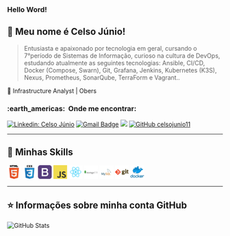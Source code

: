 ### Hello Word! 
## 👋 Meu nome é <strong>Celso Júnio!</strong>

> Entusiasta e apaixonado por tecnologia em geral, cursando o 7°período de Sistemas de Informação, curioso na cultura de DevOps, estudando atualmente as seguintes tecnologias: Ansible, CI/CD, Docker (Compose, Swarn), Git, Grafana, Jenkins, Kubernetes (K3S), Nexus, Prometheus, SonarQube, TerraForm e Vagrant.</strong>.<br>

🔭 Infrastructure Analyst | Obers

<h3> :earth_americas: &nbsp;Onde me encontrar: </h3> 

[![Linkedin: Celso Júnio](https://img.shields.io/badge/-CelsoJúnio-blue?style=flat-square&logo=Linkedin&logoColor=white&link=www.linkedin.com/in/celsojunio11)](www.linkedin.com/in/celsojunio11)
[![Gmail Badge](https://img.shields.io/badge/-celsojunio11@gmail.com-006bed?style=flat-square&logo=Gmail&logoColor=white&link=mailto:celsojunio11@gmail.com)](mailto:celsojunio11@gmail.com)
<a href="https://api.whatsapp.com/send?phone=5534999365984&text=Ol%C3%A1%20Celso%20Junio!" target="_blank" alt="WhatsApp">
  <img src="https://img.shields.io/badge/-WhatsApp-25d366?style=flat-square&labelColor=25d366&logo=whatsapp&logoColor=white&link=https://api.whatsapp.com/send?phone=5534999365984&text=Ol%C3%A1%20Celso%20Junio!" /></a>
[![GitHub celsojunio11]( https://img.shields.io/github/followers/VanessaSwerts?label=follow&style=social)](https://github.com/celsojunio11)

----

## 🚀 Minhas Skills

<code><img height="32" src="https://raw.githubusercontent.com/github/explore/80688e429a7d4ef2fca1e82350fe8e3517d3494d/topics/html/html.png" alt="HTML5"/></code>
<code><img height="32" src="https://raw.githubusercontent.com/github/explore/80688e429a7d4ef2fca1e82350fe8e3517d3494d/topics/css/css.png" alt="CSS"/></code>
<code><img height="32" src="https://raw.githubusercontent.com/github/explore/80688e429a7d4ef2fca1e82350fe8e3517d3494d/topics/bootstrap/bootstrap.png" alt="Bootstrap"/></code>
<code><img height="32" src="https://raw.githubusercontent.com/github/explore/80688e429a7d4ef2fca1e82350fe8e3517d3494d/topics/javascript/javascript.png" alt="JavaScript"/></code>
<code><img height="32" src="https://raw.githubusercontent.com/github/explore/80688e429a7d4ef2fca1e82350fe8e3517d3494d/topics/react/react.png" alt="ReactJS"/></code>
<code><img height="32" src="https://raw.githubusercontent.com/github/explore/80688e429a7d4ef2fca1e82350fe8e3517d3494d/topics/mongodb/mongodb.png" alt="MongoDB"/></code>
<code><img height="32" src="https://raw.githubusercontent.com/github/explore/80688e429a7d4ef2fca1e82350fe8e3517d3494d/topics/mysql/mysql.png" alt="MySQL"/></code>
<code><img height="32" src="https://raw.githubusercontent.com/github/explore/80688e429a7d4ef2fca1e82350fe8e3517d3494d/topics/git/git.png" alt="GitHub"/></code>
<code><img height="32" src="https://raw.githubusercontent.com/github/explore/80688e429a7d4ef2fca1e82350fe8e3517d3494d/topics/docker/docker.png" alt="Docker"/></code>


---

## ⭐ Informações sobre minha conta GitHub
![GitHub Stats](https://github-readme-stats.vercel.app/api?username=celsojunio11&show_icons=true)

